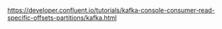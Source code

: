 https://developer.confluent.io/tutorials/kafka-console-consumer-read-specific-offsets-partitions/kafka.html
